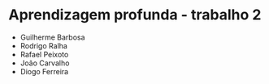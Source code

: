 # Aprendizagem profunda - trabalho 2

- Guilherme Barbosa
- Rodrigo Ralha
- Rafael Peixoto
- João Carvalho
- Diogo Ferreira

